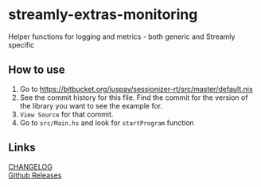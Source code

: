 # streamly-extras-monitoring
Helper functions for logging and metrics - both generic and Streamly specific

## How to use
1. Go to https://bitbucket.org/juspay/sessionizer-rt/src/master/default.nix
2. See the commit history for this file. Find the commit for the version of the library you want to see the example for.
3. `View Source` for that commit.
4. Go to `src/Main.hs` and look for `startProgram` function

## Links
[CHANGELOG](CHANGELOG.md) <br>
[Github Releases](https://github.com/juspay/streamly-extras-monitoring/releases)
